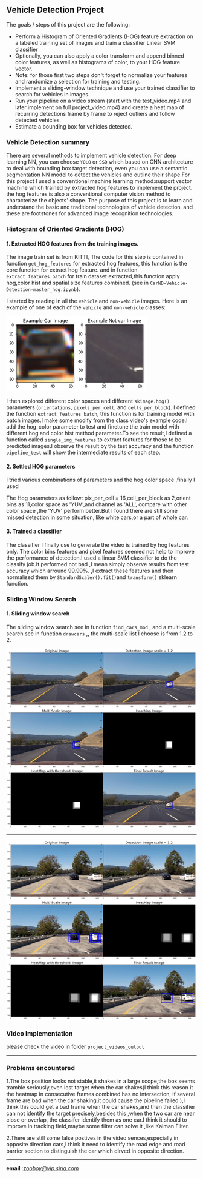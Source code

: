 ## Vehicle Detection Project




The goals / steps of this project are the following:

* Perform a Histogram of Oriented Gradients (HOG) feature extraction on a labeled training set of images and train a classifier Linear SVM classifier
* Optionally, you can also apply a color transform and append binned color features, as well as histograms of color, to your HOG feature vector. 
* Note: for those first two steps don't forget to normalize your features and randomize a selection for training and testing.
* Implement a sliding-window technique and use your trained classifier to search for vehicles in images.
* Run your pipeline on a video stream (start with the test_video.mp4 and later implement on full project_video.mp4) and create a heat map of recurring detections frame by frame to reject outliers and follow detected vehicles.
* Estimate a bounding box for vehicles detected.

[//]: # (Image References)

[image1]: ./examples/car_not_car1.png
[image2]: ./examples/HOG_example.jpg
[image3]: ./examples/test3.png
[image4]: ./examples/test1.png
[image5]: ./examples/bboxes_and_heat.png
[image6]: ./examples/labels_map.png
[image7]: ./examples/output_bboxes.png


### Vehicle Detection summary

There are several methods to implement vehicle detection. For deep learning NN, you can choose `YOLO` or `SSD` which based on CNN architecture to deal with bounding box target detection, even you can use a semantic segmentation NN model to detect the vehicles and outline their shape.For this project I used a conventional machine learning method:support vector machine which trained by extracted hog features to implement the project. the hog features is also a conventional computer vision method to characterize the objects' shape. The purpose of this project is to learn and understand the basic and traditional technologies of vehicle detection, and these are footstones for advanced image recognition technologies.


### Histogram of Oriented Gradients (HOG)

#### 1. Extracted HOG features from the training images.

The image train set is from KITTI, The code for this step is contained in function `get_hog_features` for extracted hog features, this function is the core function for extract hog feature. and in function `extract_features_batch` for train dataset extracted,this function apply hog,color hist and spatial size features combined.  (see in `CarND-Vehicle-Detection-master_hog.ipynb`).  

I started by reading in all the `vehicle` and `non-vehicle` images.  Here is an example of one of each of the `vehicle` and `non-vehicle` classes:

![alt text][image1]

I then explored different color spaces and different `skimage.hog()` parameters (`orientations`, `pixels_per_cell`, and `cells_per_block`). I defined the function `extract_features_batch`, this function is for training model with batch images.I make some modify from the class video's example code.I add the hog_color parameter to test and finetune the train model with different hog and color hist method parameter.To see the result,I defined a function called `single_img_features` to extract features for those to be predicted images.I observe the result by the test accuracy and the function `pipeline_test` will show the intermediate results of each step. 


#### 2. Settled HOG parameters

I tried various combinations of parameters and the hog color space ,finally I used  

The Hog parameters as follow: pix_per_cell = 16,cell_per_block as 2,orient bins as 11,color space as 'YUV',and channel as 'ALL', compare with other color space ,the 'YUV' perform better.But I found there are still some missed detection in some situation, like white cars,or a part of whole car.  

#### 3. Trained a classifier

The classifier I finally use to generate the video is trained by hog features only. The color bins features and pixel features seemed not help to improve the performance of detection.I used a linear SVM classifier to do the classify job.It performed not bad ,I mean simply observe results from test accuracy which arround 99.99%. ,I extract these features and then normalised them by `StandardScaler().fit()`and `transform()` sklearn function. 

### Sliding Window Search

#### 1. Sliding window search

The sliding window search see in function `find_cars_mod` , and a multi-scale search see in function `drawcars` ,, the multi-scale list I choose is from 1.2 to 2.

![alt text][image3]

------


![alt text][image4]


### Video Implementation


please check the video in folder `project_videos_output`



---


### Problems encountered 

1.The box position looks not stable,it shakes in a large scope,the box seems tramble seriously,even lost target when the car shakes(I think this reason it the heatmap in consecutive frames combined has no intersection, if several frame are bad when the car shaking,it could cause the pipeline failed ),I think this could get a bad frame when the car shakes,and then the classifier can not identify the target precisely,besides this ,when the two car are near close or overlap, the classifer identify them as one car.I think it should to improve in tracking field,maybe some filter can solve it ,like Kalman Filter.


2.There are still some false postives in the video sences,especially in opposite direction cars,I think it need to identify the road edge and road barrier section to distinguish the car which dirved in opposite direction.



------
**email** :*zooboy@vip.sina.com*


